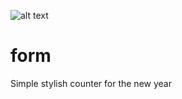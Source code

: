 ![alt text](https://github.com/gudaraz/form/blob/master/countdown.png?raw=true)

# form
Simple stylish counter for the new year
